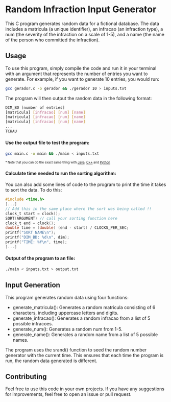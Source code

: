 # Random Infraction Input Generator
This C program generates random data for a fictional database. The data includes a matricula (a unique identifier), an infracao (an infraction type), a num (the severity of the infraction on a scale of 1-5), and a name (the name of the person who committed the infraction).

## Usage
To use this program, simply compile the code and run it in your terminal with an argument that represents the number of entries you want to generate. For example, if you want to generate 10 entries, you would run:
```bash
gcc gerador.c -o gerador && ./gerador 10 > inputs.txt
```

The program will then output the random data in the following format:
```bash
DIM_BD [number of entries]
[matricula] [infracao] [num] [name]
[matricula] [infracao] [num] [name]
[matricula] [infracao] [num] [name]
...
TCHAU
```

#### Use the output file to test the program:
```bash
gcc main.c -o main && ./main < inputs.txt
```
<sup><sub>* Note that you can do the exact same thing with [Java](https://stackoverflow.com/a/23886542), [C++](https://faculty.cs.niu.edu/~mcmahon/CS241/Notes/Unix_Reference/io_redirection.html) and [Python](https://medium.com/@scinopio/redirecting-standard-input-output-to-a-file-in-python-8febde5303d9)</sub></sup>

#### Calculate time needed to run the sorting algorithm:
You can also add some lines of code to the program to print the time it takes to sort the data. To do this:
```c
#include <time.h>
[...]
// Add this in the same place where the sort was being called !!
clock_t start = clock();
SORT(ARGUMENT) // call your sorting function here
clock_t end = clock();
double time = (double) (end - start) / CLOCKS_PER_SEC;
printf("SORT NAME\n");
printf("DIM_BD: %d\n", dim);
printf("TIME: %f\n", time);
[...]
```

#### Output of the program to an file:
```bash
./main < inputs.txt > output.txt
```

## Input Generation
This program generates random data using four functions:

* generate_matricula(): Generates a random matricula consisting of 6 characters, including uppercase letters and digits.
* generate_infracao(): Generates a random infracao from a list of 5 possible infracoes.
* generate_num(): Generates a random num from 1-5.
* generate_name(): Generates a random name from a list of 5 possible names.

The program uses the srand() function to seed the random number generator with the current time. This ensures that each time the program is run, the random data generated is different.

## Contributing
Feel free to use this code in your own projects. If you have any suggestions for improvements, feel free to open an issue or pull request.
